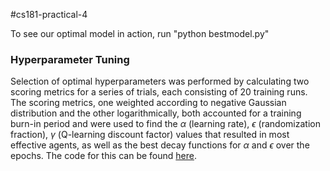 #cs181-practical-4

To see our optimal model in action, run "python bestmodel.py"


### Hyperparameter Tuning

Selection of optimal hyperparameters was performed by calculating two scoring metrics for a series of trials, each consisting of 20 training runs. The scoring metrics, one weighted according to negative Gaussian distribution and the other logarithmically, both accounted for a training burn-in period and were used to find the $\alpha$ (learning rate), $\epsilon$ (randomization fraction), $\gamma$ (Q-learning discount factor) values that resulted in most effective agents, as well as the best decay functions for $\alpha$ and $\epsilon$ over the epochs. The code for this can be found [here](stub_j.py).
